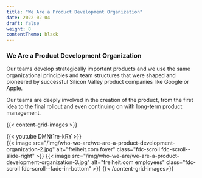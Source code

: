 ```yaml
---
title: "We Are a Product Development Organization"
date: 2022-02-04
draft: false
weight: 8
contentTheme: black
---
```


### We Are a Product Development Organization

Our teams develop strategically important products and we use the same organizational principles and team structures that were shaped and pioneered by successful Silicon Valley product companies like Google or Apple.

Our teams are deeply involved in the creation of the product, from the first idea to the final rollout and even continuing on with long-term product management.

{{< content-grid-images >}}
  <div class="fdc-scroll fdc-scroll--slide-left">
    {{< youtube DMNt1re-kRY >}}
  </div>
  {{< image src="/img/who-we-are/we-are-a-product-development-organization-2.jpg" alt="freiheit.com foyer" class="fdc-scroll fdc-scroll--slide-right" >}}
  {{< image src="/img/who-we-are/we-are-a-product-development-organization-3.jpg" alt="freiheit.com employees" class="fdc-scroll fdc-scroll--fade-in-bottom" >}}
{{< /content-grid-images>}}
